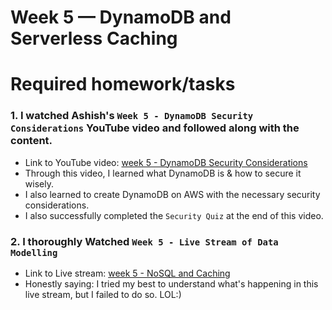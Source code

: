 # Week 5 — DynamoDB and Serverless Caching

# Required homework/tasks

### 1. I watched Ashish's `Week 5 - DynamoDB Security Considerations` YouTube video and followed along with the content.
- Link to YouTube video: [week 5 - DynamoDB Security Considerations](https://www.youtube.com/watch?v=gFPljPNnK2Q&list=PLBfufR7vyJJ7k25byhRXJldB5AiwgNnWv&index=52)
- Through this video, I learned what DynamoDB is & how to secure it wisely.
- I also learned to create DynamoDB on AWS with the necessary security considerations.
- I also successfully completed the `Security Quiz` at the end of this video.

### 2. I thoroughly Watched `Week 5 - Live Stream of Data Modelling`
- Link to Live stream: [week 5 - NoSQL and Caching](https://www.youtube.com/watch?v=5oZHNOaL8Og&list=PLBfufR7vyJJ7k25byhRXJldB5AiwgNnWv&index=50)
- Honestly saying: I tried my best to understand what's happening in this live stream, but I failed to do so. LOL:)